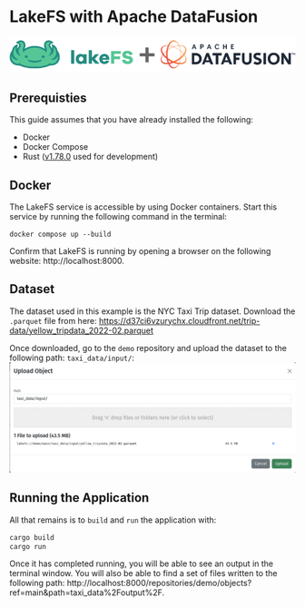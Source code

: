 # LakeFS with Apache DataFusion

![](asset/logo.png)

## Prerequisties

This guide assumes that you have already installed the following:

- Docker
- Docker Compose
- Rust ([v1.78.0](https://blog.rust-lang.org/2024/05/02/Rust-1.78.0.html) used for development)

## Docker

The LakeFS service is accessible by using Docker containers. Start this service by running the following command in the terminal:

```shell
docker compose up --build
```

Confirm that LakeFS is running by opening a browser on the following website: http://localhost:8000.

## Dataset

The dataset used in this example is the NYC Taxi Trip dataset. Download the `.parquet` file from here: https://d37ci6vzurychx.cloudfront.net/trip-data/yellow_tripdata_2022-02.parquet

Once downloaded, go to the `demo` repository and upload the dataset to the following path: `taxi_data/input/`:
![](asset/upload_taxi.png)

## Running the Application

All that remains is to `build` and `run` the application with:

```shell
cargo build
cargo run
```

Once it has completed running, you will be able to see an output in the terminal window. You will also be able to find a set of files written to the following path: http://localhost:8000/repositories/demo/objects?ref=main&path=taxi_data%2Foutput%2F.
